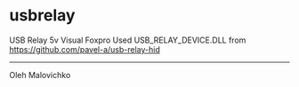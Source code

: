 # usbrelay
USB Relay 5v Visual Foxpro
Used USB_RELAY_DEVICE.DLL from https://github.com/pavel-a/usb-relay-hid

---
Oleh Malovichko

